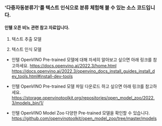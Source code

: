 ### '다중자동분류기'를 텍스트 인식으로 분류 체험해 볼 수 있는 소스 코드입니다. 

#### 인텔 오픈 비노 관련 참고 자료입니다.

1. 텍스트 추출 모델

2. 텍스트 인식 모델

- 인텔 OpenVINO Pre-trained 모델에 대해 자세히 알아보고 싶으면 아래 링크를 참고하세요.
https://docs.openvino.ai/2022.3/home.html
https://docs.openvino.ai/2022.3/openvino_docs_install_guides_install_dev_tools.html#install-dev-tools

- 인텔 OpenVINO Pre-trained 모델 파일 다운로드 하고 싶으면 아래 링크를 참고하세요.
https://storage.openvinotoolkit.org/repositories/open_model_zoo/2022.3/models_bin/1/

- 인텔 OpenVINO Model Zoo 다양한 Pre-trained 모델을 확인할 수 있습니다.
https://github.com/openvinotoolkit/open_model_zoo/tree/master/models
